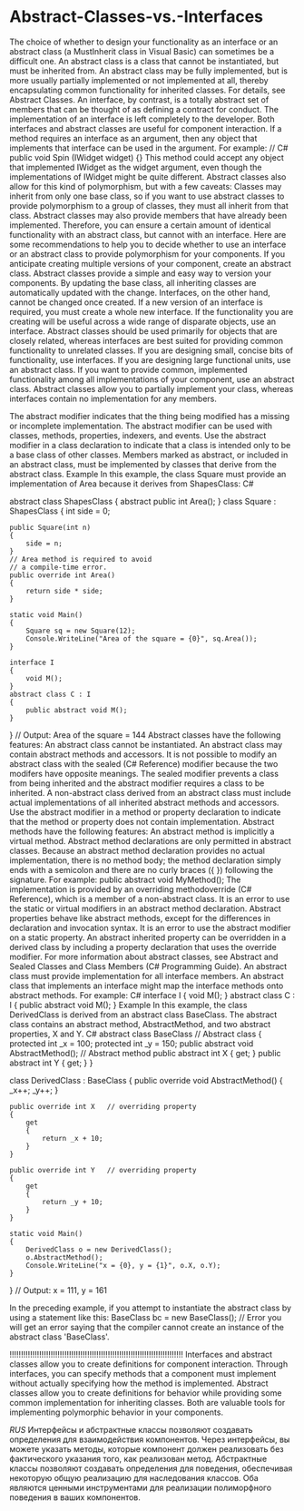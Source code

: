 # Abstract-Classes-vs.-Interfaces
The choice of whether to design your functionality as an interface or an abstract class (a MustInherit class in Visual Basic) can sometimes be a difficult one. An abstract class is a class that cannot be instantiated, but must be inherited from. An abstract class may be fully implemented, but is more usually partially implemented or not implemented at all, thereby encapsulating common functionality for inherited classes. For details, see Abstract Classes.
An interface, by contrast, is a totally abstract set of members that can be thought of as defining a contract for conduct. The implementation of an interface is left completely to the developer.
Both interfaces and abstract classes are useful for component interaction. If a method requires an interface as an argument, then any object that implements that interface can be used in the argument. For example:
// C#
public void Spin (IWidget widget)
{}
This method could accept any object that implemented IWidget as the widget argument, even though the implementations of IWidget might be quite different. Abstract classes also allow for this kind of polymorphism, but with a few caveats:
Classes may inherit from only one base class, so if you want to use abstract classes to provide polymorphism to a group of classes, they must all inherit from that class.
Abstract classes may also provide members that have already been implemented. Therefore, you can ensure a certain amount of identical functionality with an abstract class, but cannot with an interface.
Here are some recommendations to help you to decide whether to use an interface or an abstract class to provide polymorphism for your components.
If you anticipate creating multiple versions of your component, create an abstract class. Abstract classes provide a simple and easy way to version your components. By updating the base class, all inheriting classes are automatically updated with the change. Interfaces, on the other hand, cannot be changed once created. If a new version of an interface is required, you must create a whole new interface.
If the functionality you are creating will be useful across a wide range of disparate objects, use an interface. Abstract classes should be used primarily for objects that are closely related, whereas interfaces are best suited for providing common functionality to unrelated classes.
If you are designing small, concise bits of functionality, use interfaces. If you are designing large functional units, use an abstract class.
If you want to provide common, implemented functionality among all implementations of your component, use an abstract class. Abstract classes allow you to partially implement your class, whereas interfaces contain no implementation for any members.



 
The abstract modifier indicates that the thing being modified has a missing or incomplete implementation. The abstract modifier can be used with classes, methods, properties, indexers, and events. Use the abstract modifier in a class declaration to indicate that a class is intended only to be a base class of other classes. Members marked as abstract, or included in an abstract class, must be implemented by classes that derive from the abstract class.
Example
In this example, the class Square must provide an implementation of Area because it derives from ShapesClass:
C#

abstract class ShapesClass
{
    abstract public int Area();
}
class Square : ShapesClass
{
    int side = 0;

    public Square(int n)
    {
        side = n;
    }
    // Area method is required to avoid
    // a compile-time error.
    public override int Area()
    {
        return side * side;
    }

    static void Main() 
    {
        Square sq = new Square(12);
        Console.WriteLine("Area of the square = {0}", sq.Area());
    }

    interface I
    {
        void M();
    }
    abstract class C : I
    {
        public abstract void M();
    }

}
// Output: Area of the square = 144
Abstract classes have the following features:
An abstract class cannot be instantiated.
An abstract class may contain abstract methods and accessors.
It is not possible to modify an abstract class with the sealed (C# Reference) modifier because the two modifers have opposite meanings. The sealed modifier prevents a class from being inherited and the abstract modifier requires a class to be inherited.
A non-abstract class derived from an abstract class must include actual implementations of all inherited abstract methods and accessors.
Use the abstract modifier in a method or property declaration to indicate that the method or property does not contain implementation.
Abstract methods have the following features:
An abstract method is implicitly a virtual method.
Abstract method declarations are only permitted in abstract classes.
Because an abstract method declaration provides no actual implementation, there is no method body; the method declaration simply ends with a semicolon and there are no curly braces ({ }) following the signature. For example:
public abstract void MyMethod();
The implementation is provided by an overriding methodoverride (C# Reference), which is a member of a non-abstract class.
It is an error to use the static or virtual modifiers in an abstract method declaration.
Abstract properties behave like abstract methods, except for the differences in declaration and invocation syntax.
It is an error to use the abstract modifier on a static property.
An abstract inherited property can be overridden in a derived class by including a property declaration that uses the override modifier.
For more information about abstract classes, see Abstract and Sealed Classes and Class Members (C# Programming Guide).
An abstract class must provide implementation for all interface members.
An abstract class that implements an interface might map the interface methods onto abstract methods. For example:
C#
interface I
{
    void M();
}
abstract class C : I
{
    public abstract void M();
}
Example
In this example, the class DerivedClass is derived from an abstract class BaseClass. The abstract class contains an abstract method, AbstractMethod, and two abstract properties, X and Y.
C#
abstract class BaseClass   // Abstract class
{
    protected int _x = 100;
    protected int _y = 150;
    public abstract void AbstractMethod();   // Abstract method
    public abstract int X    { get; }
    public abstract int Y    { get; }
}

class DerivedClass : BaseClass
{
    public override void AbstractMethod()
    {
        _x++;
        _y++;
    }

    public override int X   // overriding property
    {
        get
        {
            return _x + 10;
        }
    }

    public override int Y   // overriding property
    {
        get
        {
            return _y + 10;
        }
    }

    static void Main()
    {
        DerivedClass o = new DerivedClass();
        o.AbstractMethod();
        Console.WriteLine("x = {0}, y = {1}", o.X, o.Y);
    }
}
// Output: x = 111, y = 161

In the preceding example, if you attempt to instantiate the abstract class by using a statement like this:
BaseClass bc = new BaseClass();   // Error
you will get an error saying that the compiler cannot create an instance of the abstract class 'BaseClass'.

!!!!!!!!!!!!!!!!!!!!!!!!!!!!!!!!!!!!!!!!!!!!!!!!!!!!!!!!!!!!!!!!!!!!!!!!!!!!
Interfaces and abstract classes allow you to create definitions for component interaction. Through interfaces, you can specify methods that a component must implement without actually specifying how the method is implemented. Abstract classes allow you to create definitions for behavior while providing some common implementation for inheriting classes. Both are valuable tools for implementing polymorphic behavior in your components.

_RUS_
Интерфейсы и абстрактные классы позволяют создавать определения для взаимодействия компонентов. Через интерфейсы, вы можете указать методы, которые компонент должен реализовать без фактического указания того, как реализован метод. Абстрактные классы позволяют создавать определения для поведения, обеспечивая некоторую общую реализацию для наследования классов. Оба являются ценными инструментами для реализации полиморфного поведения в ваших компонентов.
